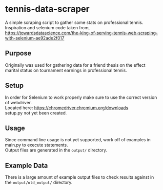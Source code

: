 # tennis-data-scraper

A simple scraping script to gather some stats on professional tennis.      
Inspiration and selenium code taken from,    
https://towardsdatascience.com/the-king-of-serving-tennis-web-scraping-with-selenium-ae92ade2f017  

## Purpose

Originally was used for gathering data for a friend thesis on the effect  
marital status on tournament earnings in professional tennis.

## Setup

In order for Selenium to work properly make sure to use the correct version of webdriver.  
Located here: https://chromedriver.chromium.org/downloads  
setup.py not yet been created.  


## Usage

Since command line usage is not yet supported, work off of examples in main.py to execute statements.  
Output files are generated in the `output/` directory.  


## Example Data

There is a large amount of example output files to check results against in the `output/old_output/` directory.  
